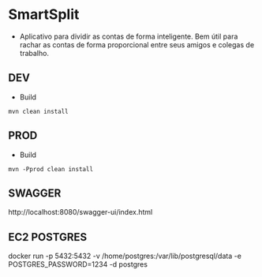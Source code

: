# SmartSplit
- Aplicativo para dividir as contas de forma inteligente. 
  Bem útil para rachar as contas de forma proporcional 
  entre seus amigos e colegas de trabalho.
  
## DEV
- Build
```
mvn clean install
```

## PROD
- Build
```
mvn -Pprod clean install
```

## SWAGGER
http://localhost:8080/swagger-ui/index.html

## EC2 POSTGRES
docker run -p 5432:5432 -v /home/postgres:/var/lib/postgresql/data -e POSTGRES_PASSWORD=1234 -d postgres